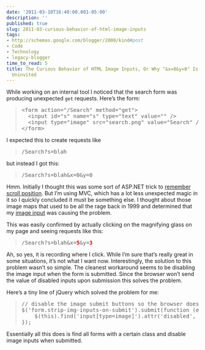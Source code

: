 ```yaml
---
date: '2011-03-10T16:40:00.001-05:00'
description: ''
published: true
slug: 2011-03-curious-behavior-of-html-image-inputs
tags:
- http://schemas.google.com/blogger/2008/kind#post
- Code
- Technology
- legacy-blogger
time_to_read: 5
title: The Curious Behavior of HTML Image Inputs, Or Why "&x=0&y=0" Is Showing Up
  Uninvited
---
```



While working on an internal tool I noticed that the search form was producing unexpected <code>get</code> requests. Here’s the form:
<blockquote>   <pre class="csharpcode"><span class="kwrd">&lt;</span><span class="html">form</span> <span class="attr">action</span><span class="kwrd">=&quot;/Search&quot;</span> <span class="attr">method</span><span class="kwrd">=&quot;get&quot;</span><span class="kwrd">&gt;</span>
  <span class="kwrd">&lt;</span><span class="html">input</span> <span class="attr">id</span><span class="kwrd">=&quot;s&quot;</span> <span class="attr">name</span><span class="kwrd">=&quot;s&quot;</span> <span class="attr">type</span><span class="kwrd">=&quot;text&quot;</span> <span class="attr">value</span><span class="kwrd">=&quot;&quot;</span> <span class="kwrd">/&gt;</span>
  <span class="kwrd">&lt;</span><span class="html">input</span> <span class="attr">type</span><span class="kwrd">=&quot;image&quot;</span> <span class="attr">src</span><span class="kwrd">=&quot;search.png&quot;</span> <span class="attr">value</span><span class="kwrd">=&quot;Search&quot;</span> <span class="kwrd">/&gt;</span>
<span class="kwrd">&lt;/</span><span class="html">form</span><span class="kwrd">&gt;</span></pre>
</blockquote>


I expected this to create requests like 

<blockquote>
  <pre class="csharpcode">/Search?s=blah</pre>
</blockquote>


but instead I got this:

<blockquote>
  <pre class="csharpcode">/Search?s=blah&amp;x=0&amp;y=0</pre>
</blockquote>


Hmm. Initially I thought this was some sort of ASP.NET trick to [remember scroll position](http://weblogs.asp.net/hosamkamel/archive/2007/09/07/maintain-scroll-position-after-postbacks-in-asp-net-2-0.aspx). But I’m using MVC, which has a lot less unexpected magic in it so I quickly concluded it must be something else. I thought about those image maps that used to be all the rage back in 1999 and determined that my [image input](http://www.whatwg.org/specs/web-apps/current-work/multipage/number-state.html#concept-input-type-image-coordinate) was causing the problem.


This was easily confirmed by actually clicking on the magnifying glass on my page and seeing requests like this:

<blockquote>
  <pre class="csharpcode">/Search?s=blah&amp;x=<strong><font color="#ff0000">5</font></strong>&amp;y=<strong><font color="#ff0000">3</font></strong></pre>
</blockquote>


Ah, so yes, it is recording where I click. While I’m sure that’s really great in some situations, it’s not what I want now. Interestingly, the solution to this problem wasn’t so simple. The cleanest workaround seems to be disabling the image input when the form is submitted. Since the browser won’t send the value of disabled inputs upon submission this solves the problem.


Here’s a tiny line of jQuery which solved the problem for me:

<blockquote>
  <pre class="csharpcode"><span class="rem">// disable the image submit buttons so the browser doesn't add &amp;x=&amp;y= to the qs</span>
$(<span class="str">'form.strip-img-inputs-on-submit'</span>).submit(<span class="kwrd">function</span> (e) {
    $(<span class="kwrd">this</span>).find(<span class="str">'input[type=image]'</span>).attr(<span class="str">'disabled'</span>, <span class="kwrd">true</span>);
});</pre>
</blockquote>


Essentially all this does is find all forms with a certain class and disable image inputs when submitted.